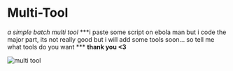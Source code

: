 # Multi-Tool
*a simple batch multi tool*
***i paste some script on ebola man but i code the major part, its not really good but i will add some tools soon... so tell me what tools do you want ***
**thank you <3**


![multi tool](https://github.com/FrozenmanYT/Multi-Tool/assets/167576742/2bc4285c-444a-4ffe-a78d-3b1d8de844f3)
